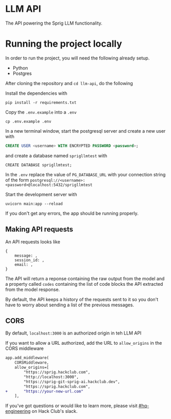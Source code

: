 # LLM API

The API powering the Sprig LLM functionality.

# Running the project locally

In order to run the project, you will need the following already setup.

- Python 
- Postgres

After cloning the repository and `cd llm-api`, do the following

Install the dependencies with 
```shell
pip install -r requirements.txt
```


Copy the `.env.example` into a `.env` 
```shell
cp .env.example .env
```

In a new terminal window, start the postgresql server and create a new user with

```sql
CREATE USER <username> WITH ENCRYPTED PASSWORD <password>;
```
and create a database named `sprigllmtest` with
```shell
CREATE DATABASE sprigllmtest;
```
In the `.env` replace the value of `PG_DATABASE_URL` with your connection string of the form `postgresql://<username>:<password>@localhost:5432/sprigllmtest`

Start the development server with 
```shell
uvicorn main:app --reload
```

If you don't get any errors, the app should be running properly.

## Making API requests

An API requests looks like
```
{
    message: ,
    session_id: ,
    email: ,
}
```

The API will return a reponse containing the raw output from the model and a property called `codes` containing the list of code blocks the API extracted from the model response.

By default, the API keeps a history of the requests sent to it so you don't have to worry about sending a list of the previous messages.

## CORS 
By default, `localhost:3000` is an authorized origin in teh LLM API

If you want to allow a URL authorized, add the URL to `allow_origins` in the CORS middleware
```diff python
app.add_middleware(
    CORSMiddleware,
    allow_origins=[
        "https://sprig.hackclub.com",
        "http://localhost:3000",
        "https://sprig-git-sprig-ai.hackclub.dev",
        "https://sprig.hackclub.com",
+       "https://your-new-url.com"
    ],
```

If you've got questions or would like to learn more, please visit [#hq-engineering](https://hackclub.slack.com/archives/C05SVRTCDGV) on Hack Club's slack.